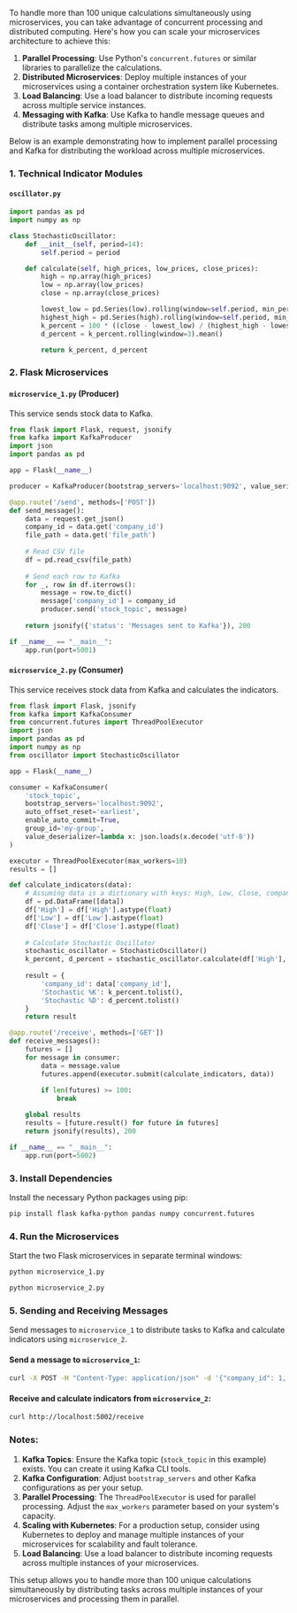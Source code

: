 To handle more than 100 unique calculations simultaneously using microservices, you can take advantage of concurrent processing and distributed computing. Here's how you can scale your microservices architecture to achieve this:

1. **Parallel Processing**: Use Python's `concurrent.futures` or similar libraries to parallelize the calculations.
2. **Distributed Microservices**: Deploy multiple instances of your microservices using a container orchestration system like Kubernetes.
3. **Load Balancing**: Use a load balancer to distribute incoming requests across multiple service instances.
4. **Messaging with Kafka**: Use Kafka to handle message queues and distribute tasks among multiple microservices.

Below is an example demonstrating how to implement parallel processing and Kafka for distributing the workload across multiple microservices.

### 1. Technical Indicator Modules

#### `oscillator.py`
```python
import pandas as pd
import numpy as np

class StochasticOscillator:
    def __init__(self, period=14):
        self.period = period

    def calculate(self, high_prices, low_prices, close_prices):
        high = np.array(high_prices)
        low = np.array(low_prices)
        close = np.array(close_prices)

        lowest_low = pd.Series(low).rolling(window=self.period, min_periods=self.period).min()
        highest_high = pd.Series(high).rolling(window=self.period, min_periods=self.period).max()
        k_percent = 100 * ((close - lowest_low) / (highest_high - lowest_low))
        d_percent = k_percent.rolling(window=3).mean()

        return k_percent, d_percent
```

### 2. Flask Microservices

#### `microservice_1.py` (Producer)
This service sends stock data to Kafka.

```python
from flask import Flask, request, jsonify
from kafka import KafkaProducer
import json
import pandas as pd

app = Flask(__name__)

producer = KafkaProducer(bootstrap_servers='localhost:9092', value_serializer=lambda v: json.dumps(v).encode('utf-8'))

@app.route('/send', methods=['POST'])
def send_message():
    data = request.get_json()
    company_id = data.get('company_id')
    file_path = data.get('file_path')
    
    # Read CSV file
    df = pd.read_csv(file_path)
    
    # Send each row to Kafka
    for _, row in df.iterrows():
        message = row.to_dict()
        message['company_id'] = company_id
        producer.send('stock_topic', message)
    
    return jsonify({'status': 'Messages sent to Kafka'}), 200

if __name__ == "__main__":
    app.run(port=5001)
```

#### `microservice_2.py` (Consumer)
This service receives stock data from Kafka and calculates the indicators.

```python
from flask import Flask, jsonify
from kafka import KafkaConsumer
from concurrent.futures import ThreadPoolExecutor
import json
import pandas as pd
import numpy as np
from oscillator import StochasticOscillator

app = Flask(__name__)

consumer = KafkaConsumer(
    'stock_topic',
    bootstrap_servers='localhost:9092',
    auto_offset_reset='earliest',
    enable_auto_commit=True,
    group_id='my-group',
    value_deserializer=lambda x: json.loads(x.decode('utf-8'))
)

executor = ThreadPoolExecutor(max_workers=10)
results = []

def calculate_indicators(data):
    # Assuming data is a dictionary with keys: High, Low, Close, company_id
    df = pd.DataFrame([data])
    df['High'] = df['High'].astype(float)
    df['Low'] = df['Low'].astype(float)
    df['Close'] = df['Close'].astype(float)
    
    # Calculate Stochastic Oscillator
    stochastic_oscillator = StochasticOscillator()
    k_percent, d_percent = stochastic_oscillator.calculate(df['High'], df['Low'], df['Close'])
    
    result = {
        'company_id': data['company_id'],
        'Stochastic %K': k_percent.tolist(),
        'Stochastic %D': d_percent.tolist()
    }
    return result

@app.route('/receive', methods=['GET'])
def receive_messages():
    futures = []
    for message in consumer:
        data = message.value
        futures.append(executor.submit(calculate_indicators, data))
        
        if len(futures) >= 100:
            break

    global results
    results = [future.result() for future in futures]
    return jsonify(results), 200

if __name__ == "__main__":
    app.run(port=5002)
```

### 3. Install Dependencies
Install the necessary Python packages using pip:
```sh
pip install flask kafka-python pandas numpy concurrent.futures
```

### 4. Run the Microservices
Start the two Flask microservices in separate terminal windows:

```sh
python microservice_1.py
```

```sh
python microservice_2.py
```

### 5. Sending and Receiving Messages
Send messages to `microservice_1` to distribute tasks to Kafka and calculate indicators using `microservice_2`.

#### Send a message to `microservice_1`:
```sh
curl -X POST -H "Content-Type: application/json" -d '{"company_id": 1, "file_path": "data_company_a.csv"}' http://localhost:5001/send
```

#### Receive and calculate indicators from `microservice_2`:
```sh
curl http://localhost:5002/receive
```

### Notes:
1. **Kafka Topics**: Ensure the Kafka topic (`stock_topic` in this example) exists. You can create it using Kafka CLI tools.
2. **Kafka Configuration**: Adjust `bootstrap_servers` and other Kafka configurations as per your setup.
3. **Parallel Processing**: The `ThreadPoolExecutor` is used for parallel processing. Adjust the `max_workers` parameter based on your system's capacity.
4. **Scaling with Kubernetes**: For a production setup, consider using Kubernetes to deploy and manage multiple instances of your microservices for scalability and fault tolerance.
5. **Load Balancing**: Use a load balancer to distribute incoming requests across multiple instances of your microservices.

This setup allows you to handle more than 100 unique calculations simultaneously by distributing tasks across multiple instances of your microservices and processing them in parallel.
